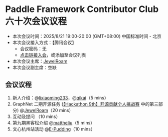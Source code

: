 # Paddle Framework Contributor Club 六十次会议议程

- 本次会议时间：2025/8/21 19:00-20:00 (GMT+08:00) 中国标准时间 - 北京
- 本次会议接入方式：【腾讯会议】
  - 会议密码：无
  - [点击链接入会](https://meeting.tencent.com/dm/zDoMDOtPQJb6)，或添加至会议列表
- 本次会议主席：[JewelRoam](https://github.com/JewelRoam)
- 本次会议副主席：空缺

## 会议议程

1. 新人介绍：@[lixiaoming233](https://github.com/lixiaoming233)，@[qikai](https://github.com/qikai)（5 mins）
2. GraphNet 二期开源任务 ([【Hackathon 9th】开源贡献个人挑战赛](https://github.com/PaddlePaddle/Paddle/issues/74773) 中的第三部分) @[JewelRoam](https://github.com/JewelRoam)（20 mins）
3. 互动及提问 （10 mins）
4. 第九期黑客松介绍 @[mattheliu](https://github.com/mattheliu)（5 mins）
5. 文心杭州站活动 @[E-Pudding](https://github.com/E-Pudding)（10 mins）
